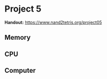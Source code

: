 # Project 5

**Handout:** https://www.nand2tetris.org/project05

## Memory



## CPU



## Computer
